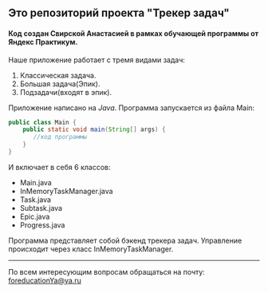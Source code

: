 ## Это репозиторий проекта "Трекер задач"  
#### Код создан Свирской Анастасией в рамках обучающей программы от Яндекс Практикум.

Наше приложение работает с тремя видами задач:
1. Классическая задача.
2. Большая задача(Эпик). 
3. Подзадачи(входят в эпик).

Приложение написано на *Java*. Программа запускается из файла Main:
```java
public class Main {
    public static void main(String[] args) {
       //код программы
    }
}
```
И включает в себя 6 классов:
* Main.java
* InMemoryTaskManager.java
* Task.java
* Subtask.java
* Epic.java
* Progress.java

Программа представляет собой бэкенд трекера задач. Управление происходит через класс InMemoryTaskManager.

------
По всем интересующим вопросам обращаться на почту: foreducationYa@ya.ru